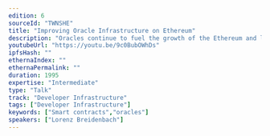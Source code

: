 ```yaml
---
edition: 6
sourceId: "TWNSHE"
title: "Improving Oracle Infrastructure on Ethereum"
description: "Oracles continue to fuel the growth of the Ethereum and layer-2 ecosystem. To build dApps that serve real-world use cases, from DeFi and DAOs to NFTs and beyond, Ethereum developers need access to secure oracle networks. In this session, we will dive into the latest oracle innovations and showcase new capabilities that enable Ethereum developers to build the scalable, secure, and feature-rich applications that can achieve widespread adoption."
youtubeUrl: "https://youtu.be/9c0BubOWhDs"
ipfsHash: ""
ethernaIndex: ""
ethernaPermalink: ""
duration: 1995
expertise: "Intermediate"
type: "Talk"
track: "Developer Infrastructure"
tags: ["Developer Infrastructure"]
keywords: ["Smart contracts","oracles"]
speakers: ["Lorenz Breidenbach"]
---
```

